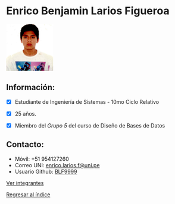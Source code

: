 # Enrico Benjamin Larios Figueroa

<img src="EnricoLarios.jpeg" alt="Enrico Larios Figueroa" style="width: 25%; height: auto;" />

 ## **Información:**
- [x] Estudiante de Ingeniería de Sistemas - 10mo Ciclo Relativo
- [x] 25 años.
- [x] Miembro del *Grupo 5* del curso de Diseño de Bases de Datos


 ## **Contacto:**

  * Móvil: +51 954127260
  * Correo UNI: enrico.larios.f@uni.pe
  * Usuario Github: [BLF9999](https://github.com/BLF9999)

[Ver integrantes](../Integrantes.md)

[Regresar al índice](../../README.md)
